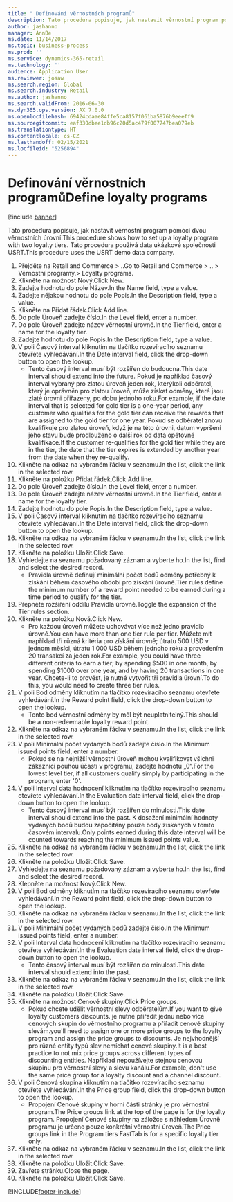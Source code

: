 ```yaml
---
title: " Definování věrnostních programů"
description: Tato procedura popisuje, jak nastavit věrnostní program pomocí dvou věrnostních úrovní.
author: jashanno
manager: AnnBe
ms.date: 11/14/2017
ms.topic: business-process
ms.prod: ''
ms.service: dynamics-365-retail
ms.technology: ''
audience: Application User
ms.reviewer: josaw
ms.search.region: Global
ms.search.industry: Retail
ms.author: jashanno
ms.search.validFrom: 2016-06-30
ms.dyn365.ops.version: AX 7.0.0
ms.openlocfilehash: 69424cdaae84ffe5ca8157f061ba5876b9eeeff9
ms.sourcegitcommit: eaf330dbee1db96c20d5ac479f007747bea079eb
ms.translationtype: HT
ms.contentlocale: cs-CZ
ms.lasthandoff: 02/15/2021
ms.locfileid: "5256894"
---
```

# <a name="define-loyalty-programs"></a><span data-ttu-id="3ee62-103"> Definování věrnostních programů</span><span class="sxs-lookup"><span data-stu-id="3ee62-103">Define loyalty programs</span></span>

[!include [banner](../includes/banner.md)]

<span data-ttu-id="3ee62-104">Tato procedura popisuje, jak nastavit věrnostní program pomocí dvou věrnostních úrovní.</span><span class="sxs-lookup"><span data-stu-id="3ee62-104">This procedure shows how to set up a loyalty program with two loyalty tiers.</span></span> <span data-ttu-id="3ee62-105">Tato procedura používá data ukázkové společnosti USRT.</span><span class="sxs-lookup"><span data-stu-id="3ee62-105">This procedure uses the USRT demo data company.</span></span>

1. <span data-ttu-id="3ee62-106">Přejděte na Retail and Commerce > ..</span><span class="sxs-lookup"><span data-stu-id="3ee62-106">Go to Retail and Commerce > ..</span></span> <span data-ttu-id="3ee62-107">> Věrnostní programy.</span><span class="sxs-lookup"><span data-stu-id="3ee62-107">> Loyalty programs.</span></span>
2. <span data-ttu-id="3ee62-108">Klikněte na možnost Nový.</span><span class="sxs-lookup"><span data-stu-id="3ee62-108">Click New.</span></span>
3. <span data-ttu-id="3ee62-109">Zadejte hodnotu do pole Název.</span><span class="sxs-lookup"><span data-stu-id="3ee62-109">In the Name field, type a value.</span></span>
4. <span data-ttu-id="3ee62-110">Zadejte nějakou hodnotu do pole Popis.</span><span class="sxs-lookup"><span data-stu-id="3ee62-110">In the Description field, type a value.</span></span>
5. <span data-ttu-id="3ee62-111">Klikněte na Přidat řádek.</span><span class="sxs-lookup"><span data-stu-id="3ee62-111">Click Add line.</span></span>
6. <span data-ttu-id="3ee62-112">Do pole Úroveň zadejte číslo.</span><span class="sxs-lookup"><span data-stu-id="3ee62-112">In the Level field, enter a number.</span></span>
7. <span data-ttu-id="3ee62-113">Do pole Úroveň zadejte název věrnostní úrovně.</span><span class="sxs-lookup"><span data-stu-id="3ee62-113">In the Tier field, enter a name for the loyalty tier.</span></span>
8. <span data-ttu-id="3ee62-114">Zadejte hodnotu do pole Popis.</span><span class="sxs-lookup"><span data-stu-id="3ee62-114">In the Description field, type a value.</span></span>
9. <span data-ttu-id="3ee62-115">V poli Časový interval kliknutím na tlačítko rozevíracího seznamu otevřete vyhledávání.</span><span class="sxs-lookup"><span data-stu-id="3ee62-115">In the Date interval field, click the drop-down button to open the lookup.</span></span>
    * <span data-ttu-id="3ee62-116">Tento časový interval musí být rozšířen do budoucna.</span><span class="sxs-lookup"><span data-stu-id="3ee62-116">This date interval should extend into the future.</span></span> <span data-ttu-id="3ee62-117">Pokud je například časový interval vybraný pro zlatou úroveň jeden rok, kterýkoli odběratel, který je oprávněn pro zlatou úroveň, může získat odměny, které jsou zlaté úrovni přiřazeny, po dobu jednoho roku.</span><span class="sxs-lookup"><span data-stu-id="3ee62-117">For example, if the date interval that is selected for gold tier is a one-year period, any customer who qualifies for the gold tier can receive the rewards that are assigned to the gold tier for one year.</span></span> <span data-ttu-id="3ee62-118">Pokud se odběratel znovu kvalifikuje pro zlatou úroveň, když je na této úrovni, datum vypršení jeho stavu bude prodlouženo o další rok od data opětovné kvalifikace.</span><span class="sxs-lookup"><span data-stu-id="3ee62-118">If the customer re-qualifies for the gold tier while they are in the tier, the date that the tier expires is extended by another year from the date when they re-qualify.</span></span>  
10. <span data-ttu-id="3ee62-119">Klikněte na odkaz na vybraném řádku v seznamu.</span><span class="sxs-lookup"><span data-stu-id="3ee62-119">In the list, click the link in the selected row.</span></span>
11. <span data-ttu-id="3ee62-120">Klikněte na položku Přidat řádek.</span><span class="sxs-lookup"><span data-stu-id="3ee62-120">Click Add line.</span></span>
12. <span data-ttu-id="3ee62-121">Do pole Úroveň zadejte číslo.</span><span class="sxs-lookup"><span data-stu-id="3ee62-121">In the Level field, enter a number.</span></span>
13. <span data-ttu-id="3ee62-122">Do pole Úroveň zadejte název věrnostní úrovně.</span><span class="sxs-lookup"><span data-stu-id="3ee62-122">In the Tier field, enter a name for the loyalty tier.</span></span>
14. <span data-ttu-id="3ee62-123">Zadejte hodnotu do pole Popis.</span><span class="sxs-lookup"><span data-stu-id="3ee62-123">In the Description field, type a value.</span></span>
15. <span data-ttu-id="3ee62-124">V poli Časový interval kliknutím na tlačítko rozevíracího seznamu otevřete vyhledávání.</span><span class="sxs-lookup"><span data-stu-id="3ee62-124">In the Date interval field, click the drop-down button to open the lookup.</span></span>
16. <span data-ttu-id="3ee62-125">Klikněte na odkaz na vybraném řádku v seznamu.</span><span class="sxs-lookup"><span data-stu-id="3ee62-125">In the list, click the link in the selected row.</span></span>
17. <span data-ttu-id="3ee62-126">Klikněte na položku Uložit.</span><span class="sxs-lookup"><span data-stu-id="3ee62-126">Click Save.</span></span>
18. <span data-ttu-id="3ee62-127">Vyhledejte na seznamu požadovaný záznam a vyberte ho.</span><span class="sxs-lookup"><span data-stu-id="3ee62-127">In the list, find and select the desired record.</span></span>
    * <span data-ttu-id="3ee62-128">Pravidla úrovně definují minimální počet bodů odměny potřebný k získání během časového období pro získání úrovně.</span><span class="sxs-lookup"><span data-stu-id="3ee62-128">Tier rules define the minimum number of a reward point needed to be earned during a time period to qualify for the tier.</span></span>  
19. <span data-ttu-id="3ee62-129">Přepněte rozšíření oddílu Pravidla úrovně.</span><span class="sxs-lookup"><span data-stu-id="3ee62-129">Toggle the expansion of the Tier rules section.</span></span>
20. <span data-ttu-id="3ee62-130">Klikněte na položku Nová.</span><span class="sxs-lookup"><span data-stu-id="3ee62-130">Click New.</span></span>
    * <span data-ttu-id="3ee62-131">Pro každou úroveň můžete uchovávat více než jedno pravidlo úrovně.</span><span class="sxs-lookup"><span data-stu-id="3ee62-131">You can have more than one tier rule per tier.</span></span> <span data-ttu-id="3ee62-132">Můžete mít například tři různá kritéria pro získání úrovně; útratu 500 USD v jednom měsíci, útratu 1 000 USD během jednoho roku a provedením 20 transakcí za jeden rok.</span><span class="sxs-lookup"><span data-stu-id="3ee62-132">For example, you could have three different criteria to earn a tier; by spending $500 in one month, by spending $1000 over one year, and by having 20 transactions in one year.</span></span> <span data-ttu-id="3ee62-133">Chcete-li to provést, je nutné vytvořit tři pravidla úrovní.</span><span class="sxs-lookup"><span data-stu-id="3ee62-133">To do this, you would need to create three tier rules.</span></span>  
21. <span data-ttu-id="3ee62-134">V poli Bod odměny kliknutím na tlačítko rozevíracího seznamu otevřete vyhledávání.</span><span class="sxs-lookup"><span data-stu-id="3ee62-134">In the Reward point field, click the drop-down button to open the lookup.</span></span>
    * <span data-ttu-id="3ee62-135">Tento bod věrnostní odměny by měl být neuplatnitelný.</span><span class="sxs-lookup"><span data-stu-id="3ee62-135">This should be a non-redeemable loyalty reward point.</span></span>  
22. <span data-ttu-id="3ee62-136">Klikněte na odkaz na vybraném řádku v seznamu.</span><span class="sxs-lookup"><span data-stu-id="3ee62-136">In the list, click the link in the selected row.</span></span>
23. <span data-ttu-id="3ee62-137">V poli Minimální počet vydaných bodů zadejte číslo.</span><span class="sxs-lookup"><span data-stu-id="3ee62-137">In the Minimum issued points field, enter a number.</span></span>
    * <span data-ttu-id="3ee62-138">Pokud se na nejnižší věrnostní úroveň mohou kvalifikovat všichni zákazníci pouhou účastí v programu, zadejte hodnotu „0“.</span><span class="sxs-lookup"><span data-stu-id="3ee62-138">For the lowest level tier, if all customers qualify simply by participating in the program, enter '0'.</span></span>  
24. <span data-ttu-id="3ee62-139">V poli Interval data hodnocení kliknutím na tlačítko rozevíracího seznamu otevřete vyhledávání.</span><span class="sxs-lookup"><span data-stu-id="3ee62-139">In the Evaluation date interval field, click the drop-down button to open the lookup.</span></span>
    * <span data-ttu-id="3ee62-140">Tento časový interval musí být rozšířen do minulosti.</span><span class="sxs-lookup"><span data-stu-id="3ee62-140">This date interval should extend into the past.</span></span> <span data-ttu-id="3ee62-141">K dosažení minimální hodnoty vydaných bodů budou započítány pouze body získaných v tomto časovém intervalu.</span><span class="sxs-lookup"><span data-stu-id="3ee62-141">Only points earned during this date interval will be counted towards reaching the minimum issued points value.</span></span>  
25. <span data-ttu-id="3ee62-142">Klikněte na odkaz na vybraném řádku v seznamu.</span><span class="sxs-lookup"><span data-stu-id="3ee62-142">In the list, click the link in the selected row.</span></span>
26. <span data-ttu-id="3ee62-143">Klikněte na položku Uložit.</span><span class="sxs-lookup"><span data-stu-id="3ee62-143">Click Save.</span></span>
27. <span data-ttu-id="3ee62-144">Vyhledejte na seznamu požadovaný záznam a vyberte ho.</span><span class="sxs-lookup"><span data-stu-id="3ee62-144">In the list, find and select the desired record.</span></span>
28. <span data-ttu-id="3ee62-145">Klepněte na možnost Nový.</span><span class="sxs-lookup"><span data-stu-id="3ee62-145">Click New.</span></span>
29. <span data-ttu-id="3ee62-146">V poli Bod odměny kliknutím na tlačítko rozevíracího seznamu otevřete vyhledávání.</span><span class="sxs-lookup"><span data-stu-id="3ee62-146">In the Reward point field, click the drop-down button to open the lookup.</span></span>
30. <span data-ttu-id="3ee62-147">Klikněte na odkaz na vybraném řádku v seznamu.</span><span class="sxs-lookup"><span data-stu-id="3ee62-147">In the list, click the link in the selected row.</span></span>
31. <span data-ttu-id="3ee62-148">V poli Minimální počet vydaných bodů zadejte číslo.</span><span class="sxs-lookup"><span data-stu-id="3ee62-148">In the Minimum issued points field, enter a number.</span></span>
32. <span data-ttu-id="3ee62-149">V poli Interval data hodnocení kliknutím na tlačítko rozevíracího seznamu otevřete vyhledávání.</span><span class="sxs-lookup"><span data-stu-id="3ee62-149">In the Evaluation date interval field, click the drop-down button to open the lookup.</span></span>
    * <span data-ttu-id="3ee62-150">Tento časový interval musí být rozšířen do minulosti.</span><span class="sxs-lookup"><span data-stu-id="3ee62-150">This date interval should extend into the past.</span></span>  
33. <span data-ttu-id="3ee62-151">Klikněte na odkaz na vybraném řádku v seznamu.</span><span class="sxs-lookup"><span data-stu-id="3ee62-151">In the list, click the link in the selected row.</span></span>
34. <span data-ttu-id="3ee62-152">Klikněte na položku Uložit.</span><span class="sxs-lookup"><span data-stu-id="3ee62-152">Click Save.</span></span>
35. <span data-ttu-id="3ee62-153">Klikněte na možnost Cenové skupiny.</span><span class="sxs-lookup"><span data-stu-id="3ee62-153">Click Price groups.</span></span>
    * <span data-ttu-id="3ee62-154">Pokud chcete udělit věrnostní slevy odběratelům.</span><span class="sxs-lookup"><span data-stu-id="3ee62-154">If you want to give loyalty customers discounts.</span></span> <span data-ttu-id="3ee62-155">je nutné přiřadit jednu nebo více cenových skupin do věrnostního programu a přiřadit cenové skupiny slevám.</span><span class="sxs-lookup"><span data-stu-id="3ee62-155">you'll need to assign one or more price groups to the loyalty program and assign the price groups to discounts.</span></span> <span data-ttu-id="3ee62-156">Je nejvhodnější pro různé entity typů slev nemíchat cenové skupiny.</span><span class="sxs-lookup"><span data-stu-id="3ee62-156">It is a best practice to not mix price groups across different types of discounting entities.</span></span>  <span data-ttu-id="3ee62-157">Například nepoužívejte stejnou cenovou skupinu pro věrnostní slevy a slevu kanálu.</span><span class="sxs-lookup"><span data-stu-id="3ee62-157">For example, don't use the same price group for a loyalty discount and a channel discount.</span></span>  
36. <span data-ttu-id="3ee62-158">V poli Cenová skupina kliknutím na tlačítko rozevíracího seznamu otevřete vyhledávání.</span><span class="sxs-lookup"><span data-stu-id="3ee62-158">In the Price group field, click the drop-down button to open the lookup.</span></span>
    * <span data-ttu-id="3ee62-159">Propojení Cenové skupiny v horní části stránky je pro věrnostní program.</span><span class="sxs-lookup"><span data-stu-id="3ee62-159">The Price groups link at the top of the page is for the loyalty program.</span></span> <span data-ttu-id="3ee62-160">Propojení Cenové skupiny na záložce s náhledem Úrovně programu je určeno pouze konkrétní věrnostní úroveň.</span><span class="sxs-lookup"><span data-stu-id="3ee62-160">The Price groups link in the Program tiers FastTab is for a specific loyalty tier only.</span></span>  
37. <span data-ttu-id="3ee62-161">Klikněte na odkaz na vybraném řádku v seznamu.</span><span class="sxs-lookup"><span data-stu-id="3ee62-161">In the list, click the link in the selected row.</span></span>
38. <span data-ttu-id="3ee62-162">Klikněte na položku Uložit.</span><span class="sxs-lookup"><span data-stu-id="3ee62-162">Click Save.</span></span>
39. <span data-ttu-id="3ee62-163">Zavřete stránku.</span><span class="sxs-lookup"><span data-stu-id="3ee62-163">Close the page.</span></span>
40. <span data-ttu-id="3ee62-164">Klikněte na položku Uložit.</span><span class="sxs-lookup"><span data-stu-id="3ee62-164">Click Save.</span></span>



[!INCLUDE[footer-include](../../includes/footer-banner.md)]